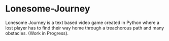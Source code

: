 # Lonesome-Journey
Lonesome Journey is a text based video game created in Python where a lost player has to find their way home through a treachorous path and many obstacles. (Work in Progress).
